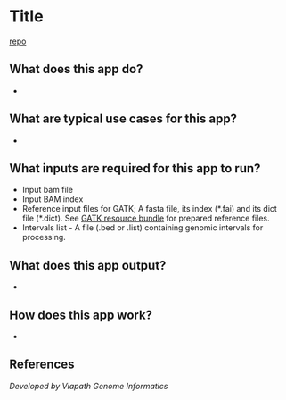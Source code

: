 # Title
[repo](https://url)

## What does this app do?
-

## What are typical use cases for this app?
-

## What inputs are required for this app to run?
- Input bam file
- Input BAM index
- Reference input files for GATK; A fasta file, its index (\*.fai) and its dict file (\*.dict). See [GATK resource bundle](https://software.broadinstitute.org/gatk/download/bundle) for prepared reference files.
- Intervals list - A file (.bed or .list) containing genomic intervals for processing.

## What does this app output?
-

## How does this app work?
-

## References

*Developed by Viapath Genome Informatics*

